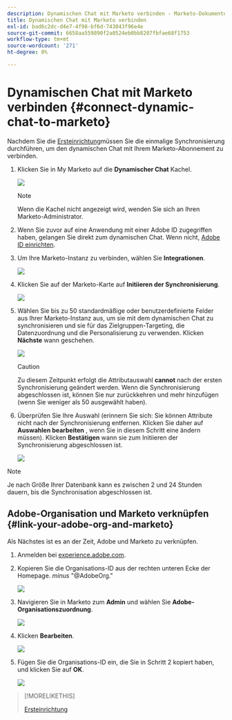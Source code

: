 ```yaml
---
description: Dynamischen Chat mit Marketo verbinden - Marketo-Dokumente - Produktdokumentation
title: Dynamischen Chat mit Marketo verbinden
exl-id: bad6c2dc-d4e7-4f98-bf6d-743043f96e4e
source-git-commit: 6658aa559890f2a0524eb0bb8207fbfae68f1753
workflow-type: tm+mt
source-wordcount: '271'
ht-degree: 0%

---
```


# Dynamischen Chat mit Marketo verbinden {#connect-dynamic-chat-to-marketo}

Nachdem Sie die [Ersteinrichtung](/help/marketo/product-docs/demand-generation/dynamic-chat/initial-setup.md)müssen Sie die einmalige Synchronisierung durchführen, um den dynamischen Chat mit Ihrem Marketo-Abonnement zu verbinden.

1. Klicken Sie in My Marketo auf die **Dynamischer Chat** Kachel.

   ![](assets/connect-dynamic-chat-to-marketo-1.png)

   >[!NOTE]
   >
   >Wenn die Kachel nicht angezeigt wird, wenden Sie sich an Ihren Marketo-Administrator.

1. Wenn Sie zuvor auf eine Anwendung mit einer Adobe ID zugegriffen haben, gelangen Sie direkt zum dynamischen Chat. Wenn nicht, [Adobe ID einrichten](https://helpx.adobe.com/manage-account/using/create-update-adobe-id.html).

1. Um Ihre Marketo-Instanz zu verbinden, wählen Sie **Integrationen**.

   ![](assets/connect-dynamic-chat-to-marketo-2.png)

1. Klicken Sie auf der Marketo-Karte auf **Initiieren der Synchronisierung**.

   ![](assets/connect-dynamic-chat-to-marketo-3.png)

1. Wählen Sie bis zu 50 standardmäßige oder benutzerdefinierte Felder aus Ihrer Marketo-Instanz aus, um sie mit dem dynamischen Chat zu synchronisieren und sie für das Zielgruppen-Targeting, die Datenzuordnung und die Personalisierung zu verwenden. Klicken **Nächste** wann geschehen.

   ![](assets/connect-dynamic-chat-to-marketo-4.png)

   >[!CAUTION]
   >
   >Zu diesem Zeitpunkt erfolgt die Attributauswahl **cannot** nach der ersten Synchronisierung geändert werden. Wenn die Synchronisierung abgeschlossen ist, können Sie nur zurückkehren und mehr hinzufügen (wenn Sie weniger als 50 ausgewählt haben).

1. Überprüfen Sie Ihre Auswahl (erinnern Sie sich: Sie können Attribute nicht nach der Synchronisierung entfernen. Klicken Sie daher auf **Auswahlen bearbeiten** , wenn Sie in diesem Schritt eine ändern müssen). Klicken **Bestätigen** wann sie zum Initiieren der Synchronisierung abgeschlossen ist.

   ![](assets/connect-dynamic-chat-to-marketo-5.png)

>[!NOTE]
>
>Je nach Größe Ihrer Datenbank kann es zwischen 2 und 24 Stunden dauern, bis die Synchronisation abgeschlossen ist.

## Adobe-Organisation und Marketo verknüpfen {#link-your-adobe-org-and-marketo}

Als Nächstes ist es an der Zeit, Adobe und Marketo zu verknüpfen.

1. Anmelden bei [experience.adobe.com](https://experience.adobe.com).

1. Kopieren Sie die Organisations-ID aus der rechten unteren Ecke der Homepage. _minus_ &quot;@AdobeOrg.&quot;

   ![](assets/connect-dynamic-chat-to-marketo-6.png)

1. Navigieren Sie in Marketo zum **Admin** und wählen Sie **Adobe-Organisationszuordnung**.

   ![](assets/connect-dynamic-chat-to-marketo-7.png)

1. Klicken **Bearbeiten**.

   ![](assets/connect-dynamic-chat-to-marketo-8.png)

1. Fügen Sie die Organisations-ID ein, die Sie in Schritt 2 kopiert haben, und klicken Sie auf **OK**.

   ![](assets/connect-dynamic-chat-to-marketo-9.png)

>[!MORELIKETHIS]
>
>[Ersteinrichtung](/help/marketo/product-docs/demand-generation/dynamic-chat/initial-setup.md)
